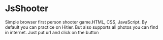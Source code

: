 # JsShooter
Simple browser first person shooter game.HTML, CSS, JavaScript.
By default you can practice on Hitler. But also supports all photos you can find in internet.
Just put url and click on the button
